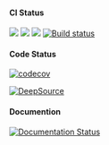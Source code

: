 #### CI Status
[![](https://github.com/vhirtham/pythonTest/workflows/CI%20Linux/badge.svg)](https://github.com/vhirtham/pythonTest/actions?query=workflow%3A"CI+Linux")
[![](https://github.com/vhirtham/pythonTest/workflows/CI%20Windows/badge.svg)](https://github.com/vhirtham/pythonTest/actions?query=workflow%3A%22CI+Windows%22)
[![](https://travis-ci.com/vhirtham/pythonTest.svg?branch=master)](https://travis-ci.com/vhirtham/pythonTest)
[![Build status](https://ci.appveyor.com/api/projects/status/f1w9yrhoq9778hbr?svg=true)](https://ci.appveyor.com/project/vhirtham/pythontest)

#### Code Status
[![codecov](https://codecov.io/gh/vhirtham/pythonTest/branch/master/graph/badge.svg)](https://codecov.io/gh/vhirtham/pythonTest)

[![DeepSource](https://static.deepsource.io/deepsource-badge-light.svg)](https://deepsource.io/gh/vhirtham/pythonTest/?ref=repository-badge)

#### Documention
[![Documentation Status](https://readthedocs.org/projects/rtd-sphinx-theme-sample-project/badge/?version=latest)](https://rtd-sphinx-theme-sample-project.readthedocs.io/en/latest/?badge=latest)